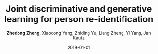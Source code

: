 ---
title: "Joint discriminative and generative learning for person re-identification"
collection: publications
permalink: /publication/2019-01-01-Joint-discriminative-and-generative-learning-for-person-re-identification
date: 2019-01-01
doi: 
venue: 'CVPR'
paperurl: 'https://zdzheng.xyz/files/CVPR19.pdf'
code: 'https://github.com/NVlabs/DG-Net'
author: '<strong>Zhedong Zheng</strong>,  Xiaodong Yang,  Zhiding Yu,  Liang Zheng,  Yi Yang,  Jan Kautz'
citation: ' Zhedong Zheng,  Xiaodong Yang,  Zhiding Yu,  Liang Zheng,  Yi Yang,  Jan Kautz, &quot;Joint discriminative and generative learning for person re-identification.&quot; CVPR, 2019.'
pub_year: '2019'
bib: >
    
    @inproceedings{zheng2019joint,  <br\>    author = "Zheng, Zhedong and Yang, Xiaodong and Yu, Zhiding and Zheng, Liang and Yang, Yi and Kautz, Jan",  <br\>    title = "Joint discriminative and generative learning for person re-identification",  <br\>    booktitle = "CVPR",  <br\>    pages = "2138--2147",  <br\>    code = "https://github.com/NVlabs/DG-Net",  <br\>    url = "https://zdzheng.xyz/files/CVPR19.pdf",  <br\>    year = "2019"
    }
    

---